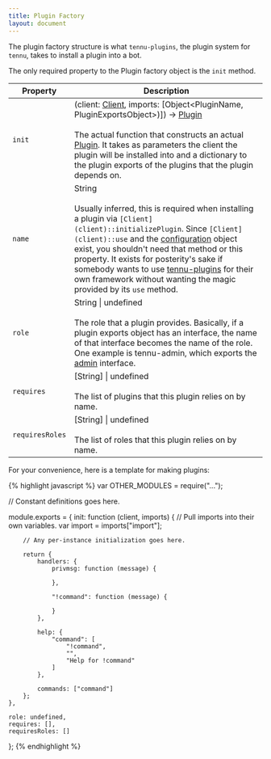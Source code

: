 ```yaml
---
title: Plugin Factory
layout: document
---
```


The plugin factory structure is what `tennu-plugins`, the plugin system for `tennu`, takes to install a plugin into a bot.

The only required property to the Plugin factory object is the `init` method.

| Property | Description |
| -------- | ----------- |
| `init`  | (client: [Client](client), imports: \[Object<PluginName, PluginExportsObject>)]) -> [Plugin](plugin) <br><br> The actual function that constructs an actual [Plugin](plugin). It takes as parameters the client the plugin will be installed into and a dictionary to the plugin exports of the plugins that the plugin depends on. |
| `name` | String <br><br> Usually inferred, this is required when installing a plugin via `[Client](client)::initializePlugin`. Since `[Client](client)::use` and the [configuration](configuration) object exist, you shouldn't need that method or this property. It exists for posterity's sake if somebody wants to use <a href="https://github.com/tennu/tennu-plugins">tennu-plugins</a> for their own framework without wanting the magic provided by its `use` method. |
| `role` | String \| undefined <br><br> The role that a plugin provides. Basically, if a plugin exports object has an interface, the name of that interface becomes the name of the role. One example is tennu-admin, which exports the [admin](admin) interface. |
| `requires` | \[String] \| undefined <br><br> The list of plugins that this plugin relies on by name. |
| `requiresRoles` | \[String] \| undefined <br><br> The list of roles that this plugin relies on by name. |

For your convenience, here is a template for making plugins:

{% highlight javascript %}
var OTHER_MODULES = require("...");

// Constant definitions goes here.

module.exports = {
    init: function (client, imports) {
        // Pull imports into their own variables.
        var import = imports["import"];

        // Any per-instance initialization goes here.

        return {
            handlers: {
                privmsg: function (message) {

                },

                "!command": function (message) {

                }
            },

            help: {
                "command": [
                    "!command",
                    "",
                    "Help for !command"
                ]
            },

            commands: ["command"]
        };
    },

    role: undefined,
    requires: [],
    requiresRoles: []
};
{% endhighlight %}